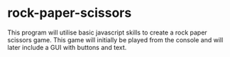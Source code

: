 # rock-paper-scissors
This program will utilise basic javascript skills to create a rock paper scissors game. This game will initially be played from the console and will later include a GUI with buttons and text.
